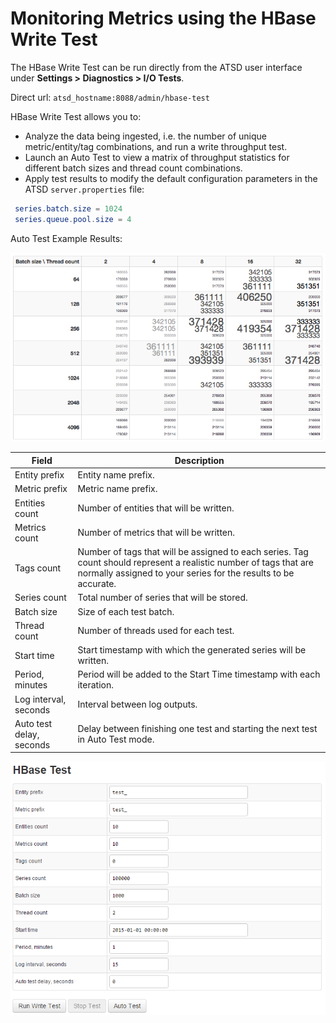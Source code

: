 # Monitoring Metrics using the HBase Write Test

The HBase Write Test can be run directly from the ATSD user interface under **Settings > Diagnostics > I/O Tests**.

Direct url: `atsd_hostname:8088/admin/hbase-test`

HBase Write Test allows you to:

-   Analyze the data being ingested, i.e. the number of unique
    metric/entity/tag combinations, and run a write throughput test.
-   Launch an Auto Test to view a matrix of throughput statistics for
    different batch sizes and thread count combinations.
-   Apply test results to modify the default configuration parameters in
    the ATSD `server.properties` file:

```elm
 series.batch.size = 1024                                                 
 series.queue.pool.size = 4                                               
```

Auto Test Example Results:

![](images/auto-test-1.png "auto-test-1")

| Field | Description |
| --- | --- |
| Entity prefix | Entity name prefix. |
| Metric prefix | Metric name prefix. |
| Entities count | Number of entities that will be written. |
| Metrics count | Number of metrics that will be written. |
| Tags count | Number of tags that will be assigned to each series. Tag count should represent a realistic number of tags that are normally assigned to your series for the results to be accurate. |
| Series count | Total number of series that will be stored. |
| Batch size | Size of each test batch. |
| Thread count | Number of threads used for each test. |
| Start time | Start timestamp with which the generated series will be written. |
| Period, minutes | Period will be added to the Start Time timestamp with each iteration. |
| Log interval, seconds | Interval between log outputs. |
| Auto test delay, seconds | Delay between finishing one test and starting the next test in Auto Test mode. |

![](images/hbase_test_atsd.png "hbase_test_atsd")
